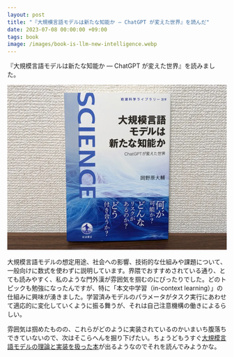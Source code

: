 ```yaml
---
layout: post
title: "『大規模言語モデルは新たな知能か ― ChatGPT が変えた世界』を読んだ"
date: 2023-07-08 00:00:00 +09:00
tags: book
image: /images/book-is-llm-new-intelligence.webp
---
```


『大規模言語モデルは新たな知能か ― ChatGPT が変えた世界』を読みました。

![表紙](/images/book-is-llm-new-intelligence.webp)

大規模言語モデルの想定用途、社会への影響、技術的な仕組みや課題について、一般向けに数式を使わずに説明しています。界隈でおすすめされている通り、とても読みやすく、私のような門外漢が雰囲気を掴むのにぴったりでした。どのトピックも勉強になったんですが、特に「本文中学習（in-context learning）」の仕組みに興味が湧きました。学習済みモデルのパラメータがタスク実行にあわせて適応的に変化していくように振る舞うが、それは自己注意機構の働きによるらしい。

雰囲気は掴めたものの、これらがどのように実装されているのかいまいち腹落ちできていないので、次はそこらへんを掘り下げたい。ちょうどもうすぐ[大規模言語モデルの理論と実装を扱った本](https://gihyo.jp/book/2023/978-4-297-13633-8)が出るようなのでそれを読んでみようかな。